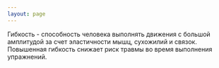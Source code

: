 ```yaml
---
layout: page
---
```

Гибкость - способность человека выполнять движения с большой амплитудой за счет эластичности мышц, сухожилий и связок. Повышенная гибкость снижает риск травмы во время выполнения упражнений.